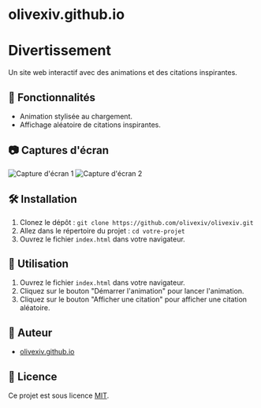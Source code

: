 # olivexiv.github.io
# Divertissement

Un site web interactif avec des animations et des citations inspirantes.

## 🚀 Fonctionnalités

- Animation stylisée au chargement.
- Affichage aléatoire de citations inspirantes.

## 📷 Captures d'écran

![Capture d'écran 1](cap1.png)
![Capture d'écran 2](cap2.png)

## 🛠️ Installation

1. Clonez le dépôt : `git clone https://github.com/olivexiv/olivexiv.git`
2. Allez dans le répertoire du projet : `cd votre-projet`
3. Ouvrez le fichier `index.html` dans votre navigateur.

## 🚀 Utilisation

1. Ouvrez le fichier `index.html` dans votre navigateur.
2. Cliquez sur le bouton "Démarrer l'animation" pour lancer l'animation.
3. Cliquez sur le bouton "Afficher une citation" pour afficher une citation aléatoire.

## 🤖 Auteur

- [olivexiv.github.io](https://github.com/olivexiv.github.io/)

## 📝 Licence

Ce projet est sous licence [MIT](LICENSE).
